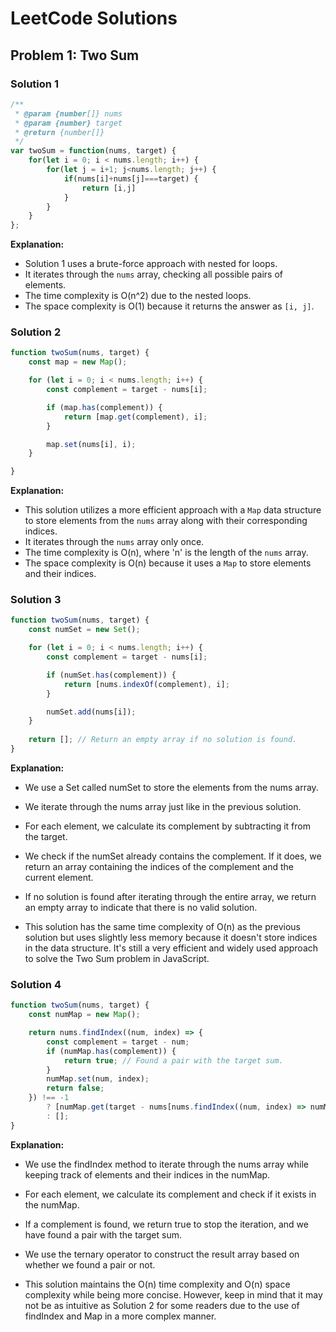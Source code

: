 # LeetCode Solutions

## Problem 1: Two Sum

### Solution 1

```javascript
/**
 * @param {number[]} nums
 * @param {number} target
 * @return {number[]}
 */
var twoSum = function(nums, target) {
    for(let i = 0; i < nums.length; i++) {
        for(let j = i+1; j<nums.length; j++) {
            if(nums[i]+nums[j]===target) {
                return [i,j]
            }
        }
    }
};
```
**Explanation:**
- Solution 1 uses a brute-force approach with nested for loops.
- It iterates through the `nums` array, checking all possible pairs of elements.
- The time complexity is O(n^2) due to the nested loops.
- The space complexity is O(1) because it returns the answer as `[i, j]`.
  
### Solution 2

```javascript
function twoSum(nums, target) {
    const map = new Map();

    for (let i = 0; i < nums.length; i++) {
        const complement = target - nums[i];

        if (map.has(complement)) {
            return [map.get(complement), i];
        }

        map.set(nums[i], i);
    }

}
```
**Explanation:**
- This solution utilizes a more efficient approach with a `Map` data structure to store elements from the `nums` array along with their corresponding indices.
- It iterates through the `nums` array only once.
- The time complexity is O(n), where 'n' is the length of the `nums` array.
- The space complexity is O(n) because it uses a `Map` to store elements and their indices.


### Solution 3

```javascript
function twoSum(nums, target) {
    const numSet = new Set();

    for (let i = 0; i < nums.length; i++) {
        const complement = target - nums[i];

        if (numSet.has(complement)) {
            return [nums.indexOf(complement), i];
        }

        numSet.add(nums[i]);
    }
    
    return []; // Return an empty array if no solution is found.
}

```
**Explanation:**
- We use a Set called numSet to store the elements from the nums array.

- We iterate through the nums array just like in the previous solution.

- For each element, we calculate its complement by subtracting it from the target.

- We check if the numSet already contains the complement. If it does, we return an array containing the indices of the complement and the current element.

- If no solution is found after iterating through the entire array, we return an empty array to indicate that there is no valid solution.

- This solution has the same time complexity of O(n) as the previous solution but uses slightly less memory because it doesn't store indices in the data structure. It's still a very efficient and widely used approach to solve the Two Sum problem in JavaScript.


### Solution 4

```javascript
function twoSum(nums, target) {
    const numMap = new Map();

    return nums.findIndex((num, index) => {
        const complement = target - num;
        if (numMap.has(complement)) {
            return true; // Found a pair with the target sum.
        }
        numMap.set(num, index);
        return false;
    }) !== -1
        ? [numMap.get(target - nums[nums.findIndex((num, index) => numMap.has(target - num))]), nums.findIndex((num, index) => numMap.has(target - num))]
        : [];
}
```
**Explanation:**
- We use the findIndex method to iterate through the nums array while keeping track of elements and their indices in the numMap.

- For each element, we calculate its complement and check if it exists in the numMap.

- If a complement is found, we return true to stop the iteration, and we have found a pair with the target sum.

- We use the ternary operator to construct the result array based on whether we found a pair or not.

- This solution maintains the O(n) time complexity and O(n) space complexity while being more concise. However, keep in mind that it may not be as intuitive as Solution 2 for some readers due to the use of findIndex and Map in a more complex manner.




